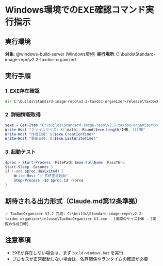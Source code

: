 # Windows環境でのEXE確認コマンド実行指示

## 実行環境
**対象**: @windows-build-server (Windows環境)
**実行場所**: C:\builds\Standard-image-repo\v2.2-taxdoc-organizer\

## 実行手順

### 1. EXE存在確認
```cmd
dir C:\builds\Standard-image-repo\v2.2-taxdoc-organizer\release\TaxDocOrganizer.UI.exe
```

### 2. 詳細情報取得
```powershell
$exe = Get-Item "C:\builds\Standard-image-repo\v2.2-taxdoc-organizer\release\TaxDocOrganizer.UI.exe"
Write-Host "ファイルサイズ: $([math]::Round($exe.Length/1MB, 1))MB"
Write-Host "作成日時: $($exe.CreationTime)"
Write-Host "更新日時: $($exe.LastWriteTime)"
```

### 3. 起動テスト
```powershell
$proc = Start-Process -FilePath $exe.FullName -PassThru
Start-Sleep -Seconds 3
if (-not $proc.HasExited) {
    Write-Host "✅ EXE正常起動"
    Stop-Process -Id $proc.Id -Force
}
```

## 期待される出力形式（Claude.md第12条準拠）
```
✅ TaxDocOrganizer V2.2 完成: C:\builds\Standard-image-repo\v2.2-taxdoc-organizer\release\TaxDocOrganizer.UI.exe - [実際のサイズ]MB - [実際の作成日時]
```

## 注意事項
- EXEが存在しない場合は、まず `build-windows.bat` を実行
- プロセスが正常起動しない場合は、依存関係やランタイムの確認が必要